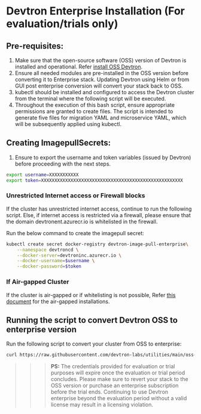 # Devtron Enterprise Installation (For evaluation/trials only)

## Pre-requisites:
1. Make sure that the open-source software (OSS) version of Devtron is installed and operational. Refer [install OSS Devtron](https://docs.devtron.ai/install). 
2. Ensure all needed modules are pre-installed in the OSS version before converting it to Enterprise stack. Updating Devtron using Helm or from GUI post enterprise conversion will convert your stack back to OSS. 
3. kubectl should be installed and configured to access the Devtron cluster from the terminal where the following script will be executed. 
4. Throughout the execution of this bash script, ensure appropriate permissions are granted to create files. The script is intended to generate five files for migration YAML and microservice YAML, which will be subsequently applied using kubectl.

## Creating ImagepullSecrets:
1. Ensure to export the username and token variables (issued by Devtron) before proceeding with the next steps.
```bash
export username=XXXXXXXXXXX
export token=XXXXXXXXXXXXXXXXXXXXXXXXXXXXXXXXXXXXXXXXXXXXXXXXXXXXX
```
### Unrestricted Internet access or Firewall blocks
If the cluster has unrestricted internet access, continue to run the following script. Else, if internet access is restricted via a firewall, please ensure that the domain devtronent.azurecr.io is whitelisted in the firewall.

Run the below command to create the imagepull secret:
```bash
kubectl create secret docker-registry devtron-image-pull-enterprise\
    --namespace devtroncd \
    --docker-server=devtroninc.azurecr.io \
    --docker-username=$username \
    --docker-password=$token
```
### If Air-gapped Cluster 
If the cluster is air-gapped or if whitelisting is not possible, Refer [this document](https://docs.google.com/document/d/1JaLRniL0U6o54YpT3An2_6EsuuCk2CL9y0Qlira2pWc/edit?usp=sharing) for the air-gapped installations.


## Running the script to convert Devtron OSS to enterprise version
Run the following script to convert your cluster from OSS to enterprise: 
```bash
curl https://raw.githubusercontent.com/devtron-labs/utilities/main/oss-to-ent-script/devtron-enterprise.sh && bash devtron-enterprise.sh 
```


>>> **PS:** The credentials provided for evaluation or trial purposes will expire once the evaluation or trial period concludes. Please make sure to revert your stack to the OSS version or purchase an enterprise subscription before the trial ends. Continuing to use Devtron enterprise beyond the evaluation period without a valid license may result in a licensing violation.

